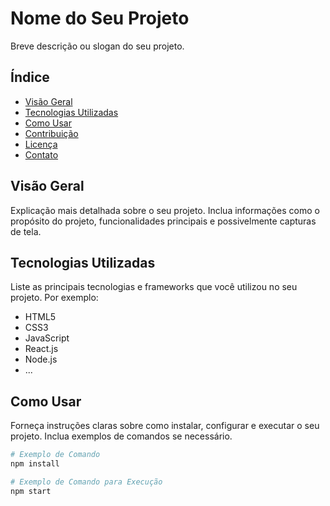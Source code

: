 # Nome do Seu Projeto

Breve descrição ou slogan do seu projeto.

## Índice

- [Visão Geral](#visão-geral)
- [Tecnologias Utilizadas](#tecnologias-utilizadas)
- [Como Usar](#como-usar)
- [Contribuição](#contribuição)
- [Licença](#licença)
- [Contato](#contato)

## Visão Geral

Explicação mais detalhada sobre o seu projeto. Inclua informações como o propósito do projeto, funcionalidades principais e possivelmente capturas de tela.

## Tecnologias Utilizadas

Liste as principais tecnologias e frameworks que você utilizou no seu projeto. Por exemplo:

- HTML5
- CSS3
- JavaScript
- React.js
- Node.js
- ...

## Como Usar

Forneça instruções claras sobre como instalar, configurar e executar o seu projeto. Inclua exemplos de comandos se necessário.

```bash
# Exemplo de Comando
npm install

# Exemplo de Comando para Execução
npm start
